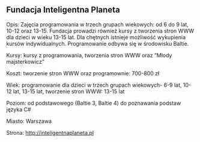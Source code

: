 ## Fundacja Inteligentna Planeta

Opis: Zajęcia programowania w trzech grupach wiekowych: od 6 do 9 lat, 10-12 oraz 13-15. Fundacja prowadzi również kursy z tworzenia stron WWW dla dzieci w wieku 13-15 lat. Dla chętnych istnieje możliwość wykupienia kursów indywidualnych. Programowanie odbywa się w środowisku Baltie.

Kursy: kursy z programowania, tworzenia stron WWW oraz “Młody majsterkowicz”

Koszt: tworzenie stron WWW oraz programownie: 700-800 zł

Wiek: programowanie dla dzieci w trzech grupach wiekowych- 6-9 lat, 10-12 lat, 13-15 lat, tworzenie stron WWW: 13-15 lat

Poziom: od podstawowego (Baltie 3, Baltie 4) do poznawania podstaw języka C#

Miasto: Warszawa

Strona: http://inteligentnaplaneta.pl



